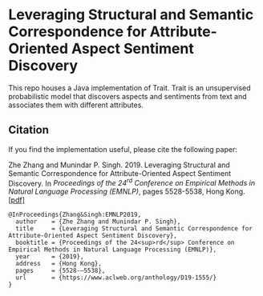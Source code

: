 # Leveraging Structural and Semantic Correspondence for Attribute-Oriented Aspect Sentiment Discovery

This repo houses a Java implementation of Trait. Trait is an unsupervised probabilistic model that discovers aspects and sentiments from text and associates them with different attributes.

## Citation
If you find the implementation useful, please cite the following paper:

Zhe Zhang and Munindar P. Singh. 2019. Leveraging Structural and Semantic Correspondence for Attribute-Oriented Aspect Sentiment Discovery.  In <i> Proceedings of the 24<sup>rd</sup> Conference on Empirical Methods in Natural Language Processing (EMNLP)</i>, pages 5528-5538, Hong Kong. [[pdf]](http://aclweb.org/anthology/D19-1555) 

```
@InProceedings{Zhang&Singh:EMNLP2019,
  author    = {Zhe Zhang and Munindar P. Singh},
  title     = {Leveraging Structural and Semantic Correspondence for Attribute-Oriented Aspect Sentiment Discovery},
  booktitle = {Proceedings of the 24<sup>rd</sup> Conference on Empirical Methods in Natural Language Processing (EMNLP)},
  year      = {2019},
  address   = {Hong Kong},
  pages     = {5528-–5538},
  url       = {https://www.aclweb.org/anthology/D19-1555/}
}
``` 
